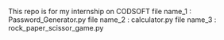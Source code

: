 This repo is for my internship on CODSOFT
file name_1 : Password_Generator.py 
file name_2 : calculator.py 
file name_3 : rock_paper_scissor_game.py 
